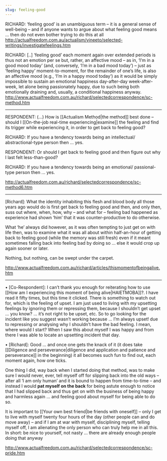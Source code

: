 ```yaml
---
slug: feeling-good
---
```


RICHARD: ‘feeling good’ is an unambiguous term – it is a general sense of well-being – and if anyone wants to argue about what feeling good means ... then do not even bother trying to do this at all http://actualfreedom.com.au/actualism/vineeto/selected-writings/investigatefeelings.htm

RICHARD: [..] ‘feeling good’ each moment again over extended periods is thus not an emotion per se but, rather, an affective mood – as in, ‘I’m in a good mood today’ (and, conversely, ‘I’m in a bad mood today’) – just as ‘feeling happy’ moment-to-moment, for the remainder of one’s life, is also an affective mood (e.g., ‘I’m in a happy mood today’) as it would be simply impossible to sustain an emotional happiness day-after-day week-after-week, let alone being passionately happy, due to such being both emotionally draining and, usually, a conditional happiness anyway. http://www.actualfreedom.com.au/richard/selectedcorrespondence/sc-method.htm

---

RESPONDENT: (...) How is [[Actualism Method|the method]] best done – should I [[On-the-job real-time experiencing|examine]] the feeling and find its trigger while experiencing it, in order to get back to feeling good?

RICHARD: If you have a tendency towards being an intellectual/ abstractional-type person then ... yes.

RESPONDENT: Or should I get back to feeling good and then figure out why I last felt less-than-good?

RICHARD: If you have a tendency towards being an emotional/ passional-type person then ... yes.

http://actualfreedom.com.au/richard/selectedcorrespondence/sc-method6.htm

---

[Richard]: What the identity inhabiting this flesh and blood body all those years ago would do is first get back to feeling good and then, and only then, suss out where, when, how, why – and what for – feeling bad happened as experience had shown ‘him’ that it was counter-productive to do otherwise.

What ‘he’ always did however, as it was often tempting to just get on with life then, was to examine what it was all about within half-an-hour of getting back to feeling good (while the memory was still fresh) even if it meant sometimes falling back into feeling bad by doing so … else it would crop up again sooner or later.

Nothing, but nothing, can be swept under the carpet.

http://www.actualfreedom.com.au/richard/articles/thismomentofbeingalive.htm

---

• [Co-Respondent]: I can’t thank you enough for reiterating how to use [[How am I experiencing this moment of being alive|HAIETMOBA]]?. I have read it fifty times, but this time it clicked. There is something to watch out for, which is the feeling of upset. I am just used to living with my upsetting feelings by ignoring them or repressing them, because I shouldn’t get upset ... you know? ... it’s not right to be upset, etc. So to go looking for the incident like you suggest wasn’t working because ... I’m always upset! due to repressing or analysing why I shouldn’t have the bad feeling. I mean, where would I start? When I saw this about myself I was happy and from there I was able to locate an upsetting incident that day.

• [Richard]: Good ... and once one gets the knack of it (it does take [[Diligence and perseverance|diligence and application and patience and perseverance]] in the beginning) it all becomes such fun to find out, each moment again, how one ticks.

One thing I did, way back when I started doing that method, was to make sure I would never, ever, tell myself off for slipping back into the old ways – after all ‘I am only human’ and it is bound to happen from time-to-time – and instead I would **pat myself on the back** for being astute enough to notice that I had slipped back and thus get on with the business of being happy and harmless again ... and feeling good about myself for being able to do so.

It is important to [[Your own best friend|be friends with oneself]] – only I get to live with myself twenty four hours of the day (other people can and do move away) – and if I am at war with myself, disciplining myself, telling myself off, I am alienating the only person who can truly help me in all this.
In short: be nice to yourself, not nasty ... there are already enough people doing that anyway

http://www.actualfreedom.com.au/richard/selectedcorrespondence/sc-pride.htm